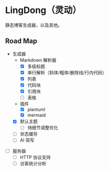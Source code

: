 # LingDong（灵动）

静态博客生成器，以及其他。

## Road Map

- 生成器
  - Markdown 解析器
    - [x] 多级标题
    - [x] 单行解析（斜体/粗体/删除线/行内代码）
    - [x] 列表
    - [x] 代码块
    - [x] 引用块
    - [ ] 表格
  - 插件
    - [x] plantuml
    - [x] mermaid
  - [x] 默认主题
    - [ ] 待细节调整优化
  - [ ] 状态缓存
  - [ ] AI 简写

- [ ] 服务器
  - [ ] HTTP 协议支持
  - [ ] 访客统计分析